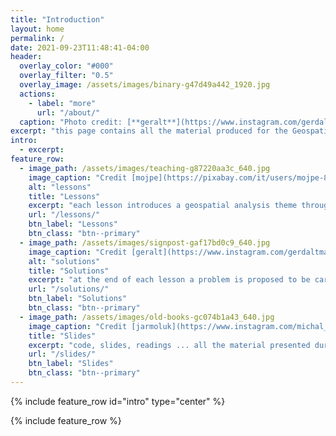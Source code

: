 ```yaml
---
title: "Introduction"
layout: home
permalink: /
date: 2021-09-23T11:48:41-04:00
header:
  overlay_color: "#000"
  overlay_filter: "0.5"
  overlay_image: /assets/images/binary-g47d49a442_1920.jpg
  actions:
    - label: "more"
      url: "/about/"
  caption: "Photo credit: [**geralt**](https://www.instagram.com/gerdaltmannpixabay/)"
excerpt: "this page contains all the material produced for the Geospatial Analysis and Representation for Data Science course for the master in Data Science University of Trento - academic year 2020/2021"
intro: 
  - excerpt: 
feature_row:
  - image_path: /assets/images/teaching-g87220aa3c_640.jpg
    image_caption: "Credit [mojpe](https://pixabay.com/it/users/mojpe-885231/)"
    alt: "lessons"
    title: "Lessons"
    excerpt: "each lesson introduces a geospatial analysis theme through the use of python code with jupyter notebook"
    url: "/lessons/"
    btn_label: "Lessons"
    btn_class: "btn--primary"
  - image_path: /assets/images/signpost-gaf17bd0c9_640.jpg
    image_caption: "Credit [geralt](https://www.instagram.com/gerdaltmannpixabay/)"
    alt: "solutions"
    title: "Solutions"
    excerpt: "at the end of each lesson a problem is proposed to be carried out as a learning self-test and the solutions are published here"
    url: "/solutions/"
    btn_label: "Solutions"
    btn_class: "btn--primary"
  - image_path: /assets/images/old-books-gc074b1a43_640.jpg
    image_caption: "Credit [jarmoluk](https://www.instagram.com/michal_jarmoluk/)"
    title: "Slides"
    excerpt: "code, slides, readings ... all the material presented during the course it's accessible from this page"
    url: "/slides/"
    btn_label: "Slides"
    btn_class: "btn--primary"
---
```


{% include feature_row id="intro" type="center" %}

{% include feature_row %}